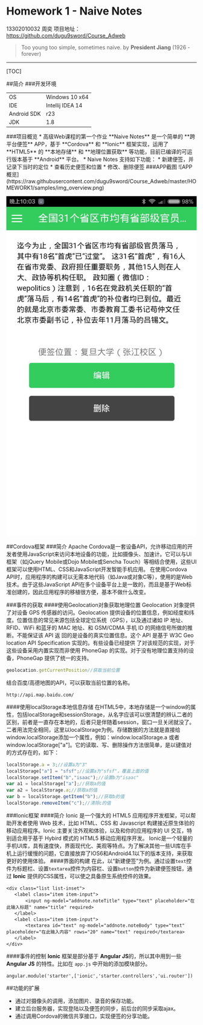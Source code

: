 Homework 1 - Naive Notes
===
13302010032 周奕
项目地址：https://github.com/dugu9sword/Course_Adweb

> Too young too simple, sometimes naive. 
> by **President Jiang**  (1926 - forever)

----------------
[TOC]

##简介
###开发环境
<table>
<tr><td>OS</td> <td>Windows 10 x64</td> </tr>
<tr><td>IDE</td> <td>Intellij IDEA 14</td> </tr>
<tr><td>Android SDK</td> <td>r23</td> </tr>
<tr><td>JDK</td> <td>1.8</td> </tr>
</table>
###项目概览
* 高级Web课程的第一个作业 **Naive Notes** 是一个简单的 **跨平台便签** APP，基于 **Cordova** 和 **Ionic** 框架实现，运用了 **HTML5** 的 **本地存储** 和 **地理位置获取** 等功能，目前已编译的可运行版本基于 **Android** 平台。
* Naive Notes 支持如下功能：
	* 新建便签，并记录下当时的定位
	* 查看历史便签和位置
	* 修改、删除便签
###APP截图
![APP概览](https://raw.githubusercontent.com/dugu9sword/Course_Adweb/master/HOMEWORK1/samples/img_overview.png)

![查看便签](https://raw.githubusercontent.com/dugu9sword/Course_Adweb/master/HOMEWORK1/samples/img_note.jpg)

##Cordova框架
###简介
Apache Cordova是一套设备API，允许移动应用的开发者使用JavaScript来访问本地设备的功能，比如摄像头、加速计。它可以与UI框架（如jQuery Mobile或Dojo Mobile或Sencha Touch）等相结合使用，这些UI框架可以使用HTML、CSS和JavaScript开发智能手机应用。
在使用Cordova API时，应用程序的构建可以无需本地代码（如Java或对象C等），使用的是Web技术。由于这些JavaScript API在多个设备平台上是一致的，而且是基于Web标准创建的，因此应用程序的移植很方便，基本不做什么改变。

###事件的获取
####使用Geolocation对象获取地理位置
Geolocation 对象提供了对设备 GPS 传感器的访问。Geolocation 提供设备的位置信息，例如经度和纬度。位置信息的常见来源包括全球定位系统（GPS），以及通过诸如 IP 地址、RFID、WiFi 和蓝牙的 MAC 地址、和 GSM/CDMA 手机 ID 的网络信号所做的推断。不能保证该 API 返 回的是设备的真实位置信息。这个 API 是基于 W3C Geo location API Specification 实现的。有些设备已经提供 了对该规范的实现，对于这些设备采用内置实现而非使用 PhoneGap 的实现。对于没有地理位置支持的设 备，PhoneGap 提供了统一的支持。
```javascript
geolocation.getCurrentPosition//获取当前位置
```
结合百度/高德地图的API，可以获取当前位置的名称。
```
http://api.map.baidu.com/
```

####使用localStorage本地信息存储
在HTML5中，本地存储是一个window的属性，包括localStorage和sessionStorage，从名字应该可以很清楚的辨认二者的区别，前者是一直存在本地的，后者只是伴随着session，窗口一旦关闭就没了。二者用法完全相同，这里以localStorage为例。存储数据的方法就是直接给window.localStorage添加一个属性，例如：window.localStorage.a 或者 window.localStorage["a"]。它的读取、写、删除操作方法很简单，是以键值对的方式存在的，如下：
```javascript
localStorage.a = 3;//设置a为"3"
localStorage["a"] = "sfsf";//设置a为"sfsf"，覆盖上面的值
localStorage.setItem("b","isaac");//设置b为"isaac"
var a1 = localStorage["a"];//获取a的值
var a2 = localStorage.a;//获取a的值
var b = localStorage.getItem("b");//获取b的值
localStorage.removeItem("c");//清除c的值
```
###Ionic框架
####简介
Ionic 是一个强大的 HTML5 应用程序开发框架，可以帮助开发者使用 Web 技术，比如 HTML、CSS 和 Javascript 构建接近原生体验的移动应用程序。Ionic 主要关注外观和体验，以及和你的应用程序的 UI 交互，特别适合用于基于 Hybird 模式的 HTML5 移动应用程序开发。
Ionic是一个轻量的手机UI库，具有速度快，界面现代化、美观等特点。为了解决其他一些UI库在手机上运行缓慢的问题，它直接放弃了IOS6和Android4.1以下的版本支持，来获取更好的使用体验。
####界面的构建
在此，以“新建便签”为例。通过设置`text`控件为标题栏、设置`textarea`控件为内容栏、设置`button`控件为新建便签按钮，通过 **Ionic** 提供的CSS属性，可以使之具备原生系统控件的效果。
```
<div class="list list-inset">
   <label class="item item-input">
	   <input ng-model="addnote.noteTitle" type="text" placeholder="在此输入标题" name="title" required>
   </label>
   <label class="item item-input">
	   <textarea id="text" ng-model="addnote.noteBody" type="text" placeholder="在此输入内容" rows="20" name="text" required</textarea>
   </label>
</div>
```

####事件的控制
**Ionic** 框架是部分基于 **Angular JS**的，所以其中用到一些 **Angular JS** 的特性。比如在 `app.js` 中开始的添加模块部分。
```
angular.module('starter',['ionic','starter.controllers','ui.router'])
```

##功能的扩展
* 通过对摄像头的调用，添加图片、录音的保存功能。
* 建立后台服务器，实现登陆以及便签的同步，前后台的同步采取ajax。
* 通过调用Cordova的微信共享接口，实现便签的分享功能。
